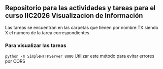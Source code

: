 ## Repositorio para las actividades y tareas para el curso IIC2026 Visualizacion de Información
Las tareas se encuentran en las carpetas que tienen por nombre TX siendo X el número de la tarea correspondientes

### Para visualizar las tareas
```python -m SimpleHTTPServer 8080```
Utilizar este método para evitar errores por CORS

